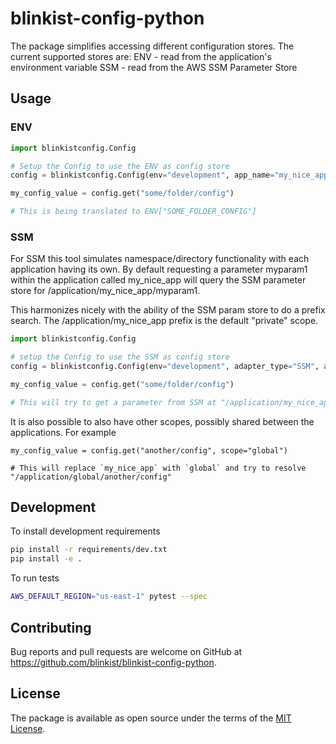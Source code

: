 # blinkist-config-python
The package simplifies accessing different configuration stores. The current supported stores are:
ENV - read from the application's environment variable
SSM - read from the AWS SSM Parameter Store
## Usage
### ENV
```python
import blinkistconfig.Config

# Setup the Config to use the ENV as config store
config = blinkistconfig.Config(env="development", app_name="my_nice_app", adapter_type="ENV")

my_config_value = config.get("some/folder/config")

# This is being translated to ENV["SOME_FOLDER_CONFIG"]

```

### SSM
For SSM this tool simulates namespace/directory functionality with each application
having its own. By default requesting a parameter myparam1 within the application
called my_nice_app will query the SSM parameter store for /application/my_nice_app/myparam1.

This harmonizes nicely with the ability of the SSM param store to do a prefix search.
The /application/my_nice_app prefix is the default "private" scope.


```python
import blinkistconfig.Config

# setup the Config to use the SSM as config store
config = blinkistconfig.Config(env="development", adapter_type="SSM", app_name="my_nice_app")

my_config_value = config.get("some/folder/config")

# This will try to get a parameter from SSM at "/application/my_nice_app/some/folder/config"

```

It is also possible to also have other scopes, possibly shared between the applications.
For example
```
my_config_value = config.get("another/config", scope="global")

# This will replace `my_nice_app` with `global` and try to resolve "/application/global/another/config"
```

## Development

To install development requirements

```bash
pip install -r requirements/dev.txt
pip install -e .
```

To run tests

```bash
AWS_DEFAULT_REGION="us-east-1" pytest --spec
```

## Contributing

Bug reports and pull requests are welcome on GitHub at https://github.com/blinkist/blinkist-config-python.

## License

The package is available as open source under the terms of the [MIT License](http://opensource.org/licenses/MIT).
